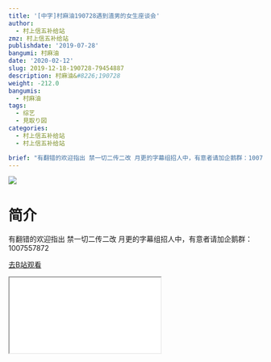 ```yaml
---
title: '[中字]村麻油190728遇到渣男的女生座谈会'
author:
  - 村上信五补给站
zmz: 村上信五补给站
publishdate: '2019-07-28'
bangumi: 村麻油
date: '2020-02-12'
slug: 2019-12-18-190728-79454887
description: 村麻油&#8226;190728
weight: -212.0
bangumis:
  - 村麻油
tags:
  - 综艺
  - 見取り図
categories:
  - 村上信五补给站
  - 村上信五补给站

brief: "有翻错的欢迎指出 禁一切二传二改 月更的字幕组招人中，有意者请加企鹅群：1007557872"
---
```

![](https://raw.githubusercontent.com/tcgriffith/owaraisite/master/static/tmpimg/4ec0fe36270c11eca3ef5c6f86108d6fae3f814e.jpg.480.jpg)
# 简介  
有翻错的欢迎指出
禁一切二传二改
月更的字幕组招人中，有意者请加企鹅群：1007557872  

[去B站观看](https://www.bilibili.com/video/av79454887/)
<div class ="resp-container"><iframe class="testiframe" src="//player.bilibili.com/player.html?aid=79454887"", scrolling="no", allowfullscreen="true" > </iframe></div> 
